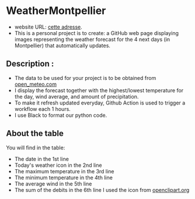 ﻿# WeatherMontpellier
- website URL: [cette adresse](https://h-bond826.github.io/WeatherMontpellier/).
- This is a personal project is to create: a GitHub web page displaying images representing the weather forecast for the 4 next days (in Montpellier) that automatically updates. 

## Description : 
- The data to be used for your project is to be obtained from [open_meteo.com](https://open-meteo.com/en/docs/meteofrance-api)
- I display the forecast together with the highest/lowest temperature for the day, wind average, and amount of precipitation.
- To make it refresh updated everyday, Github Action is used to trigger a workflow each 1 hours.
- I use Black to format our python code.

## About the table
You will find in the table:
- The date in the 1st line
- Today's weather icon in the 2nd line
- The maximum temperature in the 3rd line
- The minimum temperature in the 4th line
- The average wind in the 5th line
- The sum of the debits in the 6th line
I used the icon from [openclipart.org](https://openclipart.org/search/?query=weather#google_vignette)
